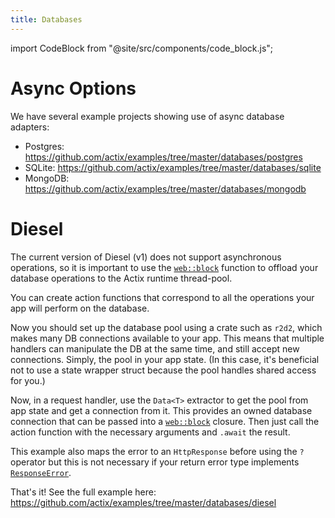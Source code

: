 ```yaml
---
title: Databases
---
```


import CodeBlock from "@site/src/components/code_block.js";

# Async Options

We have several example projects showing use of async database adapters:

- Postgres: https://github.com/actix/examples/tree/master/databases/postgres
- SQLite: https://github.com/actix/examples/tree/master/databases/sqlite
- MongoDB: https://github.com/actix/examples/tree/master/databases/mongodb

# Diesel

The current version of Diesel (v1) does not support asynchronous operations, so it is important to use the [`web::block`][web-block] function to offload your database operations to the Actix runtime thread-pool.

You can create action functions that correspond to all the operations your app will perform on the database.

<CodeBlock example="databases" file="main.rs" section="handler" />

Now you should set up the database pool using a crate such as `r2d2`, which makes many DB connections available to your app. This means that multiple handlers can manipulate the DB at the same time, and still accept new connections. Simply, the pool in your app state. (In this case, it's beneficial not to use a state wrapper struct because the pool handles shared access for you.)

<CodeBlock example="databases" file="main.rs" section="main" />

Now, in a request handler, use the `Data<T>` extractor to get the pool from app state and get a connection from it. This provides an owned database connection that can be passed into a [`web::block`][web-block] closure. Then just call the action function with the necessary arguments and `.await` the result.

This example also maps the error to an `HttpResponse` before using the `?` operator but this is not necessary if your return error type implements [`ResponseError`][response-error].

<CodeBlock example="databases" file="main.rs" section="index" />

That's it! See the full example here: https://github.com/actix/examples/tree/master/databases/diesel

[web-block]: https://docs.rs/actix-web/4/actix_web/web/fn.block.html
[response-error]: https://docs.rs/actix-web/4/actix_web/trait.ResponseError.html
